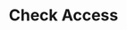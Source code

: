 ---
title: Check Access
excerpt: Checks your license.
api:
  file: antipublicone-api.json
  operationId: License.CheckLicense
deprecated: false
hidden: false
metadata:
  title: ''
  description: ''
  robots: index
next:
  description: ''
---